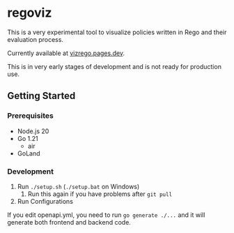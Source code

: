 # regoviz

This is a very experimental tool to visualize policies written in Rego and their evaluation process.

Currently available at [vizrego.pages.dev](https://vizrego.pages.dev).

This is in very early stages of development and is not ready for production use.

## Getting Started

### Prerequisites

- Node.js 20
- Go 1.21
  - air
- GoLand

### Development

1. Run `./setup.sh` (`./setup.bat` on Windows)
   1. Run this again if you have problems after `git pull`
2. Run Configurations

If you edit openapi.yml, you need to run `go generate ./...` and it will generate both frontend and backend code.
